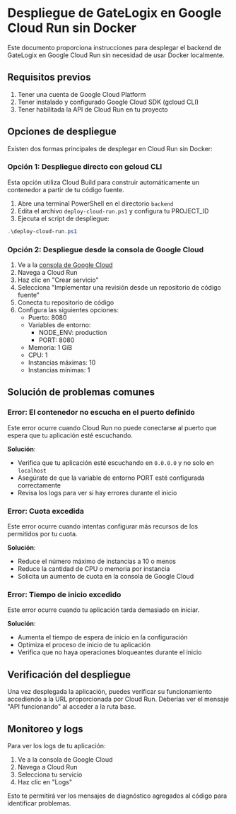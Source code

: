 # Despliegue de GateLogix en Google Cloud Run sin Docker

Este documento proporciona instrucciones para desplegar el backend de GateLogix en Google Cloud Run sin necesidad de usar Docker localmente.

## Requisitos previos

1. Tener una cuenta de Google Cloud Platform
2. Tener instalado y configurado Google Cloud SDK (gcloud CLI)
3. Tener habilitada la API de Cloud Run en tu proyecto

## Opciones de despliegue

Existen dos formas principales de desplegar en Cloud Run sin Docker:

### Opción 1: Despliegue directo con gcloud CLI

Esta opción utiliza Cloud Build para construir automáticamente un contenedor a partir de tu código fuente.

1. Abre una terminal PowerShell en el directorio `backend`
2. Edita el archivo `deploy-cloud-run.ps1` y configura tu PROJECT_ID
3. Ejecuta el script de despliegue:

```powershell
.\deploy-cloud-run.ps1
```

### Opción 2: Despliegue desde la consola de Google Cloud

1. Ve a la [consola de Google Cloud](https://console.cloud.google.com/)
2. Navega a Cloud Run
3. Haz clic en "Crear servicio"
4. Selecciona "Implementar una revisión desde un repositorio de código fuente"
5. Conecta tu repositorio de código
6. Configura las siguientes opciones:
   - Puerto: 8080
   - Variables de entorno: 
     - NODE_ENV: production
     - PORT: 8080
   - Memoria: 1 GiB
   - CPU: 1
   - Instancias máximas: 10
   - Instancias mínimas: 1

## Solución de problemas comunes

### Error: El contenedor no escucha en el puerto definido

Este error ocurre cuando Cloud Run no puede conectarse al puerto que espera que tu aplicación esté escuchando.

**Solución**: 
- Verifica que tu aplicación esté escuchando en `0.0.0.0` y no solo en `localhost`
- Asegúrate de que la variable de entorno PORT esté configurada correctamente
- Revisa los logs para ver si hay errores durante el inicio

### Error: Cuota excedida

Este error ocurre cuando intentas configurar más recursos de los permitidos por tu cuota.

**Solución**:
- Reduce el número máximo de instancias a 10 o menos
- Reduce la cantidad de CPU o memoria por instancia
- Solicita un aumento de cuota en la consola de Google Cloud

### Error: Tiempo de inicio excedido

Este error ocurre cuando tu aplicación tarda demasiado en iniciar.

**Solución**:
- Aumenta el tiempo de espera de inicio en la configuración
- Optimiza el proceso de inicio de tu aplicación
- Verifica que no haya operaciones bloqueantes durante el inicio

## Verificación del despliegue

Una vez desplegada la aplicación, puedes verificar su funcionamiento accediendo a la URL proporcionada por Cloud Run. Deberías ver el mensaje "API funcionando" al acceder a la ruta base.

## Monitoreo y logs

Para ver los logs de tu aplicación:

1. Ve a la consola de Google Cloud
2. Navega a Cloud Run
3. Selecciona tu servicio
4. Haz clic en "Logs"

Esto te permitirá ver los mensajes de diagnóstico agregados al código para identificar problemas.
